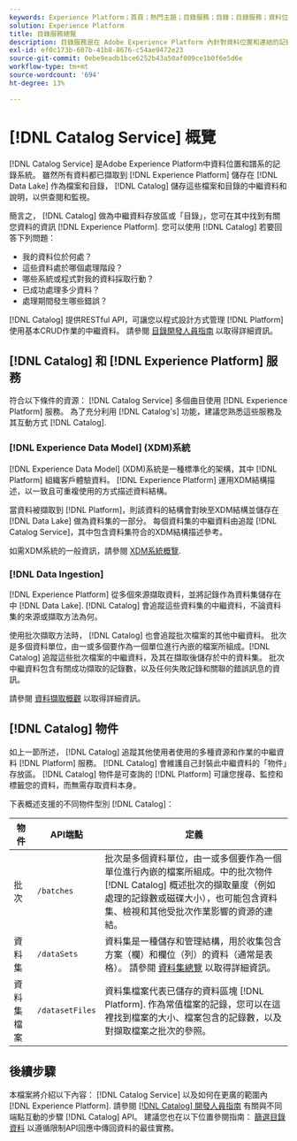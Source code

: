 ```yaml
---
keywords: Experience Platform；首頁；熱門主題；目錄服務；目錄；目錄服務；資料位置；資料位置；資料管理；資料管理；譜系；譜系；目錄；啟用資料集
solution: Experience Platform
title: 目錄服務總覽
description: 目錄服務是在 Adobe Experience Platform 內針對資料位置和連結的記錄系統。雖然擷取至 Experience Platform 中的所有資料都以檔案和目錄形式儲存在資料湖中，但是為了查詢和監控目的，目錄會留存這些檔案和目錄的中繼資料和說明。
exl-id: ef0c173b-607b-41b8-8676-c54ae9472e23
source-git-commit: 0ebe9eadb1bce6252b43a50af009ce1b0f6e5d6e
workflow-type: tm+mt
source-wordcount: '694'
ht-degree: 13%

---
```


# [!DNL Catalog Service] 概覽

[!DNL Catalog Service] 是Adobe Experience Platform中資料位置和譜系的記錄系統。 雖然所有資料都已擷取到 [!DNL Experience Platform] 儲存在 [!DNL Data Lake] 作為檔案和目錄， [!DNL Catalog] 儲存這些檔案和目錄的中繼資料和說明，以供查閱和監視。

簡言之， [!DNL Catalog] 做為中繼資料存放區或「目錄」，您可在其中找到有關您資料的資訊 [!DNL Experience Platform]. 您可以使用 [!DNL Catalog] 若要回答下列問題：

* 我的資料位於何處？
* 這些資料處於哪個處理階段？
* 哪些系統或程式對我的資料採取行動？
* 已成功處理多少資料？
* 處理期間發生哪些錯誤？

[!DNL Catalog] 提供RESTful API，可讓您以程式設計方式管理 [!DNL Platform] 使用基本CRUD作業的中繼資料。 請參閱 [目錄開發人員指南](api/getting-started.md) 以取得詳細資訊。

## [!DNL Catalog] 和 [!DNL Experience Platform] 服務

符合以下條件的資源： [!DNL Catalog Service] 多個曲目使用 [!DNL Experience Platform] 服務。 為了充分利用 [!DNL Catalog's] 功能，建議您熟悉這些服務及其互動方式 [!DNL Catalog].

### [!DNL Experience Data Model] (XDM)系統

[!DNL Experience Data Model] (XDM)系統是一種標準化的架構，其中 [!DNL Platform] 組織客戶體驗資料。 [!DNL Experience Platform] 運用XDM結構描述，以一致且可重複使用的方式描述資料結構。

當資料被擷取到 [!DNL Platform]，則該資料的結構會對映至XDM結構並儲存在 [!DNL Data Lake] 做為資料集的一部分。 每個資料集的中繼資料由追蹤 [!DNL Catalog Service]，其中包含資料集符合的XDM結構描述參考。

如需XDM系統的一般資訊，請參閱 [XDM系統概覽](../xdm/home.md).

### [!DNL Data Ingestion]

[!DNL Experience Platform] 從多個來源擷取資料，並將記錄作為資料集儲存在中 [!DNL Data Lake]. [!DNL Catalog] 會追蹤這些資料集的中繼資料，不論資料集的來源或擷取方法為何。

使用批次擷取方法時， [!DNL Catalog] 也會追蹤批次檔案的其他中繼資料。 批次是多個資料單位，由一或多個要作為一個單位進行內嵌的檔案所組成。[!DNL Catalog] 追蹤這些批次檔案的中繼資料，及其在擷取後儲存於中的資料集。 批次中繼資料包含有關成功擷取的記錄數，以及任何失敗記錄和關聯的錯誤訊息的資訊。

請參閱 [資料擷取概觀](../ingestion/home.md) 以取得詳細資訊。

## [!DNL Catalog] 物件

如上一節所述， [!DNL Catalog] 追蹤其他使用者使用的多種資源和作業的中繼資料 [!DNL Platform] 服務。 [!DNL Catalog] 會維護自己封裝此中繼資料的「物件」存放區。 [!DNL Catalog] 物件是可查詢的 [!DNL Platform] 可讓您搜尋、監控和標籤您的資料，而無需存取資料本身。

下表概述支援的不同物件型別 [!DNL Catalog]：

| 物件 | API端點 | 定義 |
|---|---|---|
| 批次 | `/batches` | 批次是多個資料單位，由一或多個要作為一個單位進行內嵌的檔案所組成。中的批次物件 [!DNL Catalog] 概述批次的擷取量度（例如處理的記錄數或磁碟大小），也可能包含資料集、檢視和其他受批次作業影響的資源的連結。 |
| 資料集 | `/dataSets` | 資料集是一種儲存和管理結構，用於收集包含方案（欄）和欄位（列）的資料（通常是表格）。 請參閱 [資料集總覽](./datasets/overview.md) 以取得詳細資訊。 |
| 資料集檔案 | `/datasetFiles` | 資料集檔案代表已儲存的資料區塊 [!DNL Platform]. 作為常值檔案的記錄，您可以在這裡找到檔案的大小、檔案包含的記錄數，以及對擷取檔案之批次的參照。 |

## 後續步驟

本檔案將介紹以下內容： [!DNL Catalog Service] 以及如何在更廣的範圍內 [!DNL Experience Platform]. 請參閱 [[!DNL Catalog] 開發人員指南](api/getting-started.md) 有關與不同端點互動的步驟 [!DNL Catalog] API。 建議您也在以下位置參閱指南： [篩選目錄資料](api/filter-data.md) 以遵循限制API回應中傳回資料的最佳實務。
